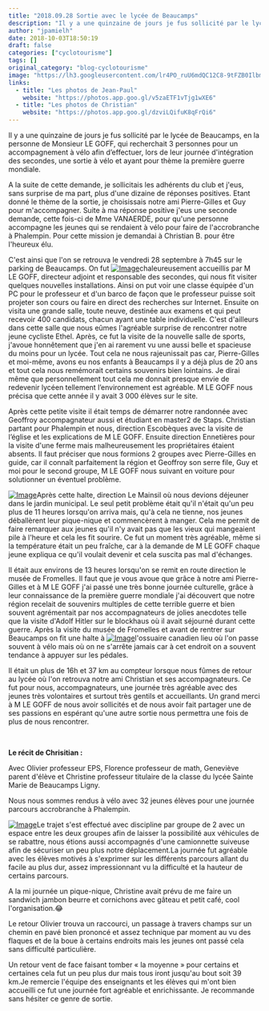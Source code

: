 ```yaml
---
title: "2018.09.28 Sortie avec le lycée de Beaucamps"
description: "Il y a une quinzaine de jours je fus sollicité par le lycée de Beaucamps, en la personne de Monsieur LE GOFF, qui recherchait 3 personnes pour un accompagnement à vélo afin d’effectuer, lors de leur journée d'intégration des secondes, une sortie à vélo et ayant pour thème la première guerre mondiale."
author: "jpamielh"
date: 2018-10-03T18:50:19
draft: false
categories: ["cyclotourisme"]
tags: []
original_category: "blog-cyclotourisme"
image: "https://lh3.googleusercontent.com/lr4PO_ruU6mdQC12C8-9tFZB0Ilbmy9NQ6roxj22cY5vsNd-aWRoTGQBs8VSw_DZIVWiM0vOyX2Y7IgQAA0_vzvqUsxkq7TXg5P3mcHXa-twCFsRZKuzlx5UvZUgsZ6Bp26NTbJEc1eX6GSq-97cIxbe4NZeRGfqqrfwZeEH7KcgvYOCJTtcBbKzyYzX1sd3RWrAyPPB3fngPDCuFLRqk8IuPXlt-0tQ9VZe9ZKiDDey4vfqzHVbdjd40LW78FOoeQsIH3KnOdb6HyRcL6DYulbMAK-FKJ_9edA2L3tuPFEbNa4F7N7Qea5Dr2HmlCC2XDivpxGhFodtULZFX4M0gNvmtm9GMoQiYaKfuc1V34DYC7_kUZ6Za8LZOJVJvDeLSTjyIQNlo3azKTjy-ZT5Nm_BUeKgCwies9CW-AQc2SNVO6p7wBn_CYHG7Ma_BucH4nFIsOsLAKGugoqQZRMeBboKY0EchubQGplZkwNyTNMEbiXUA_VhpiuuZJ1sCWXeyOxkxy-ktUkLTvSIOwAmz5c2N8Bk3DjxiAz_hG5Ls4NPvWYzMjzD-Azlvp57AKI9mNiesF--osrhuQs861SZ032M-ItpM8QcC-XzfqnLev_wud_vYVSoC8aPVlV29Beu=w1024-h768-no"
links:
  - title: "Les photos de Jean-Paul"
    website: "https://photos.app.goo.gl/v5zaETF1vTjg1wXE6"
  - title: "Les photos de Christian"
    website: "https://photos.app.goo.gl/dzviLQifuK8qFrQi6"
---
```


Il y a une quinzaine de jours je fus sollicité par le lycée de Beaucamps, en la personne de Monsieur LE GOFF, qui recherchait 3 personnes pour un accompagnement à vélo afin d’effectuer, lors de leur journée d'intégration des secondes, une sortie à vélo et ayant pour thème la première guerre mondiale.

<!--more-->

A la suite de cette demande, je sollicitais les adhérents du club et j'eus, sans surprise de ma part, plus d'une dizaine de réponses positives. Etant donné le thème de la sortie, je choisissais notre ami Pierre-Gilles et Guy pour m'accompagner. Suite à ma réponse positive j'eus une seconde demande, cette fois-ci de Mme VANAERDE, pour qu'une personne accompagne les jeunes qui se rendaient à vélo pour faire de l'accrobranche à Phalempin. Pour cette mission je demandai à Christian B. pour être l'heureux élu. 

C'est ainsi que l'on se retrouva le vendredi 28 septembre à 7h45 sur le parking de Beaucamps. On fut [![Image](https://lh3.googleusercontent.com/kWUSeqIu-EWdEn86ZH-R_c3ZLgagNl3V8za-GnEK6nhyRgm5Erh97-tyvU8DZDXSHw6I_KcNq28LunEh3Hzlda7VGEfA9F8VQsuleIgEs8G3j6lG73Q9kAyUT0r8nEbPsaxy_ryN0nxcMs2SLPL8R-rGEk9KojFr6194LrD1n9YD8E_orWEx93PldOgwKdxs00DKI4lASAluLJiNVY8OT_g0blgpg3l8sBeH6H2rwSB3x5U4di417nxlqu0I0NzhECoFbRZ6WAIbpITU24Bz2OqwJ9mgOB9gsuwS14DoKXpuQNDMtyycyLObDYDifZe_7euwv0wIWOgWhxRCtOqAMzaIfIYU7NdI7Kx4cYmmFXckudeDkF6M3S1tjPecYxNJ_LTy462WHsGQmyB4tVM4QCs5G0eNQsrg5eDsDZqostBT1uIvmFuvHDJZsUccX5OZgmeUcw9DKzjPTYid0rJK3Mc1fwrQX-8QXHMphomLyrN-LWo4byXfw_a9D21g0iRa9_Sj0p1TNFkBajR89CBqiPhGu5Jgis0lsT2pIs5yKCXWIxs5TCrR4THE_faL2foCJ8PvhP-6c0N6j-tDXIf1YoiZytZpxZL6rCWou0qb9Yp9gC-fAXe4C7jHdLY-0yG8IpRgim_oeGwpy3FekJga0puuFKurdr7RZVLPfofa1cGb-nGkf5dNtQSPAQ=w1024-h768-no)](https://lh3.googleusercontent.com/kWUSeqIu-EWdEn86ZH-R_c3ZLgagNl3V8za-GnEK6nhyRgm5Erh97-tyvU8DZDXSHw6I_KcNq28LunEh3Hzlda7VGEfA9F8VQsuleIgEs8G3j6lG73Q9kAyUT0r8nEbPsaxy_ryN0nxcMs2SLPL8R-rGEk9KojFr6194LrD1n9YD8E_orWEx93PldOgwKdxs00DKI4lASAluLJiNVY8OT_g0blgpg3l8sBeH6H2rwSB3x5U4di417nxlqu0I0NzhECoFbRZ6WAIbpITU24Bz2OqwJ9mgOB9gsuwS14DoKXpuQNDMtyycyLObDYDifZe_7euwv0wIWOgWhxRCtOqAMzaIfIYU7NdI7Kx4cYmmFXckudeDkF6M3S1tjPecYxNJ_LTy462WHsGQmyB4tVM4QCs5G0eNQsrg5eDsDZqostBT1uIvmFuvHDJZsUccX5OZgmeUcw9DKzjPTYid0rJK3Mc1fwrQX-8QXHMphomLyrN-LWo4byXfw_a9D21g0iRa9_Sj0p1TNFkBajR89CBqiPhGu5Jgis0lsT2pIs5yKCXWIxs5TCrR4THE_faL2foCJ8PvhP-6c0N6j-tDXIf1YoiZytZpxZL6rCWou0qb9Yp9gC-fAXe4C7jHdLY-0yG8IpRgim_oeGwpy3FekJga0puuFKurdr7RZVLPfofa1cGb-nGkf5dNtQSPAQ=w1024-h768-no)chaleureusement accueillis par M LE GOFF, directeur adjoint et responsable des secondes, qui nous fit visiter quelques nouvelles installations. Ainsi on put voir une classe équipée d'un PC pour le professeur et d'un barco de façon que le professeur puisse soit projeter son cours ou faire en direct des recherches sur Internet. Ensuite on visita une grande salle, toute neuve, destinée aux examens et qui peut recevoir 400 candidats, chacun ayant une table individuelle. C'est d'ailleurs dans cette salle que nous eûmes l'agréable surprise de rencontrer notre jeune cycliste Ethel. Après, ce fut la visite de la nouvelle salle de sports, j'avoue honnêtement que j'en ai rarement vu une aussi belle et spacieuse du moins pour un lycée. Tout cela ne nous rajeunissait pas car, Pierre-Gilles et moi-même, avons eu nos enfants à Beaucamps il y a déjà plus de 20 ans et tout cela nous remémorait certains souvenirs bien lointains. Je dirai même que personnellement tout cela me donnait presque envie de redevenir lycéen tellement l’environnement est agréable. M LE GOFF nous précisa que cette année il y avait 3 000 élèves sur le site.

Après cette petite visite il était temps de démarrer notre randonnée avec Geoffroy accompagnateur aussi et étudiant en master2 de Staps. Christian partant pour Phalempin et nous, direction Escobèques avec la visite de l’église et les explications de M LE GOFF. Ensuite direction Ennetières pour la visite d'une ferme mais malheureusement les propriétaires étaient absents. Il faut préciser que nous formions 2 groupes avec Pierre-Gilles en guide, car il connaît parfaitement la région et Geoffroy son serre file, Guy et moi pour le second groupe, M LE GOFF nous suivant en voiture pour solutionner un éventuel problème.

[![Image](https://lh3.googleusercontent.com/kgO9Wk6s2Pii2jyd2wJ2PjI5VX5eVUEbdva8yHBQAtT53JhpofiASoQLQD0xsug7zso9hF-qQryZgSZ4ZoBi0Kw0B4HIPoiDmWW9JzJdT_whvucwYYzWZKiG_5kS3i1Acwgg9LORi9kqTHiPXFF5v8n4GVhjRGHeyTx4eDwojfhZCM0ZvLy1jtloDXX57iXLu2LJ7KZko8D6KNU1jcKf-GwC0bnmUzKCH4rGg3v_xa-x6UJ2c_2sPlISxw6QUrmzJyf8hPPuNirYqsgV3MaoLK3xwUrzAek_30C2kQOBr8H-tNLvxHOlHlUnIqNHLqBmcDfNOTWJmc_1KO9XWSbJbxY_FRte5vIiJ2MaZguJVb5r_f24kIxet6pHntRsPTb5nXlAsHt-S-NzNPQyFGLrkrvnkwJWyJcUCbyToFTaQ9YAovI39f8zepzMOoA40k5T1eMoIoDSqBAA0WdAmOz0UI46KZ-hnbxIU22OATZsvi73jGrjFMWtMcjim1hXnjf3OjPYsFLmEKbG38BsnXtLN5_65hKZGtjpYWXE7FAXelDLMOuhvuE9StmbdpodicD3WVa_9r1CnD1pCYnQw1fc4Tx9pygydY2TtlSmuRKHaQk9DJ_ropz95nCvAlMteVaDNqd26CVTd7RMKWdsuSP1_LkmfwZX6iCcCswp9ewan7LoPp6cBZmqDcvw_w=w1024-h768-no)](https://lh3.googleusercontent.com/kgO9Wk6s2Pii2jyd2wJ2PjI5VX5eVUEbdva8yHBQAtT53JhpofiASoQLQD0xsug7zso9hF-qQryZgSZ4ZoBi0Kw0B4HIPoiDmWW9JzJdT_whvucwYYzWZKiG_5kS3i1Acwgg9LORi9kqTHiPXFF5v8n4GVhjRGHeyTx4eDwojfhZCM0ZvLy1jtloDXX57iXLu2LJ7KZko8D6KNU1jcKf-GwC0bnmUzKCH4rGg3v_xa-x6UJ2c_2sPlISxw6QUrmzJyf8hPPuNirYqsgV3MaoLK3xwUrzAek_30C2kQOBr8H-tNLvxHOlHlUnIqNHLqBmcDfNOTWJmc_1KO9XWSbJbxY_FRte5vIiJ2MaZguJVb5r_f24kIxet6pHntRsPTb5nXlAsHt-S-NzNPQyFGLrkrvnkwJWyJcUCbyToFTaQ9YAovI39f8zepzMOoA40k5T1eMoIoDSqBAA0WdAmOz0UI46KZ-hnbxIU22OATZsvi73jGrjFMWtMcjim1hXnjf3OjPYsFLmEKbG38BsnXtLN5_65hKZGtjpYWXE7FAXelDLMOuhvuE9StmbdpodicD3WVa_9r1CnD1pCYnQw1fc4Tx9pygydY2TtlSmuRKHaQk9DJ_ropz95nCvAlMteVaDNqd26CVTd7RMKWdsuSP1_LkmfwZX6iCcCswp9ewan7LoPp6cBZmqDcvw_w=w1024-h768-no)Après cette halte, direction Le Mainsil où nous devions déjeuner dans le jardin municipal. Le seul petit problème était qu'il n'était qu'un peu plus de 11 heures lorsqu'on arriva mais, qu'à cela ne tienne, nos jeunes déballèrent leur pique-nique et commencèrent à manger. Cela me permit de faire remarquer aux jeunes qu'il n'y avait pas que les vieux qui mangeaient pile à l'heure et cela les fit sourire. Ce fut un moment très agréable, même si la température était un peu fraîche, car à la demande de M LE GOFF chaque jeune expliqua ce qu'il voulait devenir et cela suscita pas mal d'échanges.

Il était aux environs de 13 heures lorsqu'on se remit en route direction le musée de Fromelles. Il faut que je vous avoue que grâce à notre ami Pierre-Gilles et à M LE GOFF j'ai passé une très bonne journée culturelle, grâce à leur connaissance de la première guerre mondiale j'ai découvert que notre région recelait de souvenirs multiples de cette terrible guerre et bien souvent agrémentait par nos accompagnateurs de jolies anecdotes telle que la visite d'Adolf Hitler sur le blockhaus où il avait séjourné durant cette guerre. Après la visite du musée de Fromelles et avant de rentrer sur Beaucamps on fit une halte à [![Image](https://lh3.googleusercontent.com/ZK4re9wd5Oa1onhyhxsoudxRbKPE4e9PkFLJN2ltIDS4Z5TS0Fk6ednYa2VOYBzogv96ODUZTOgcWewl2pBsUfw4sF6Gd4XP6cPUiUKG05l0q2K51Vfg6Ft8SihTtTHf2lIG4H7TfoivKGRuLm38sKqLdAeJ3pdJyWQj_ANfTlLeXybAjVVcdRSKEqBYdE_HS7_vr-dxpbaQkpizI6Si6S1PK5IpsOOLLXcq6UWMO46JirVdltwx0ELTYHKeOC_aYUJHHO2Esh1Tvj8WHe8fQZ7x5XvqXLE9l8rnzoWSN4dIxHYYmR6nLsq4DFYdy_MjAX2inzY8PQDOZ4smjPY4Ti4BgXWnCjnMNSWSKhJR7TycVoC4izGXSLfnIeb-MycktCdQo6AAYztub8IjgBmA9MGQmAskH66AChThijz9ci05U_ys0eGN7sO4XbnUwPmPGjkNtKKbYLGrbAztTqJrY9kGeFyy5JCLh8fjHif8x5jteHPwj-K2Z_A9Dp9McLxfSw9gbiHXciQHDhpqRqT-AhhkYKrkL8deiPkofWJHeUZdNJeRMVEU4mSGVCegsYsjZa_ZjkQg_v0wttaD3FAk3Lph5Ur15JvxvcqMDNPB8ty_eYgPw4Y0m77ygI70esJ76Zz948_pWktsFyz0QkikvCut0iqgD23yP3VDBplAxXcvbcuQ_y2j3gqc_g=w1024-h768-no)](https://lh3.googleusercontent.com/ZK4re9wd5Oa1onhyhxsoudxRbKPE4e9PkFLJN2ltIDS4Z5TS0Fk6ednYa2VOYBzogv96ODUZTOgcWewl2pBsUfw4sF6Gd4XP6cPUiUKG05l0q2K51Vfg6Ft8SihTtTHf2lIG4H7TfoivKGRuLm38sKqLdAeJ3pdJyWQj_ANfTlLeXybAjVVcdRSKEqBYdE_HS7_vr-dxpbaQkpizI6Si6S1PK5IpsOOLLXcq6UWMO46JirVdltwx0ELTYHKeOC_aYUJHHO2Esh1Tvj8WHe8fQZ7x5XvqXLE9l8rnzoWSN4dIxHYYmR6nLsq4DFYdy_MjAX2inzY8PQDOZ4smjPY4Ti4BgXWnCjnMNSWSKhJR7TycVoC4izGXSLfnIeb-MycktCdQo6AAYztub8IjgBmA9MGQmAskH66AChThijz9ci05U_ys0eGN7sO4XbnUwPmPGjkNtKKbYLGrbAztTqJrY9kGeFyy5JCLh8fjHif8x5jteHPwj-K2Z_A9Dp9McLxfSw9gbiHXciQHDhpqRqT-AhhkYKrkL8deiPkofWJHeUZdNJeRMVEU4mSGVCegsYsjZa_ZjkQg_v0wttaD3FAk3Lph5Ur15JvxvcqMDNPB8ty_eYgPw4Y0m77ygI70esJ76Zz948_pWktsFyz0QkikvCut0iqgD23yP3VDBplAxXcvbcuQ_y2j3gqc_g=w1024-h768-no)l'ossuaire canadien lieu où l'on passe souvent à vélo mais où on ne s'arrête jamais car à cet endroit on a souvent tendance à appuyer sur les pédales.

Il était un plus de 16h et 37 km au compteur lorsque nous fûmes de retour au lycée où l'on retrouva notre ami Christian et ses accompagnateurs. Ce fut pour nous, accompagnateurs, une journée très agréable avec des jeunes très volontaires et surtout très gentils et accueillants. Un grand merci à M LE GOFF de nous avoir sollicités et de nous avoir fait partager une de ses passions en espérant qu'une autre sortie nous permettra une fois de plus de nous rencontrer.

&nbsp;

**Le récit de Chrisitian :**

Avec Olivier professeur EPS, Florence professeur de math, Geneviève parent d'élève et Christine professeur titulaire de la classe du lycée Sainte Marie de Beaucamps Ligny.&nbsp;

Nous nous sommes rendus à vélo avec 32 jeunes élèves pour une journée parcours accrobranche à Phalempin.

[![Image](https://lh3.googleusercontent.com/cg4ioaFzPwbNaqnFJVmqZzkM_ojhcjkRUVVWIjWBljhDnXxDM3UtVU7vdTMnXvl82p3ERAci5s6L8vxqQnTjVwhTIhcgKFxFJiATNkiS8GGKRNVWFeCrmTqj-tU9jFE69lNErZ7r4dcZUS5E3xgr38ybLnKmOgI5QBCavDtW0v7Ku1VmDxRmDZCjdDw9D5AvoNVfu5nxfHtBH_y4u1HXN95oQlO6TcSPECSVwTXu81BN4C87iJf590HjqBHdzVPsaKNrsfo2DQ9i6a2zFc5IgPLVkgHw79EsE8Qy8XANlnyYLzNXLw2cemBq28dDV3U2gaervhCKmJXVQbgXGi3J9JNkGg_YQWuJcIdXgUO7Rh2Z6x4p4MHahdkMc4iNIFm5a3YJvbJUMf6hTvrMJlDyaL5I-bk-2zpncmMkp4YuttlArkNFZUOCNA6s7PLzSA4i-Ez2VhN0m9k247wKw-DtTQHOBpIIXT17_NuBe84HQPG-66rRuzcENIKhPFSKAqweK8gkkr5lRpnGCYHrOeWx8WeRdamAbbaCqun25VL6-IpDBP9QAEixn4lpjlV9Vsz3dcQhrlV0WC5bZghAu18caDQIo3NCZM0WdT64QZyU3hqtgUJmZC8o_ZVYeVCaOhLr_Ps2fv20MnFUzfidHxJjm0wJX2hBJhpWLeuc-DNQPbhMhwkaWPrOYfBz=w1182-h710-no)](https://lh3.googleusercontent.com/cg4ioaFzPwbNaqnFJVmqZzkM_ojhcjkRUVVWIjWBljhDnXxDM3UtVU7vdTMnXvl82p3ERAci5s6L8vxqQnTjVwhTIhcgKFxFJiATNkiS8GGKRNVWFeCrmTqj-tU9jFE69lNErZ7r4dcZUS5E3xgr38ybLnKmOgI5QBCavDtW0v7Ku1VmDxRmDZCjdDw9D5AvoNVfu5nxfHtBH_y4u1HXN95oQlO6TcSPECSVwTXu81BN4C87iJf590HjqBHdzVPsaKNrsfo2DQ9i6a2zFc5IgPLVkgHw79EsE8Qy8XANlnyYLzNXLw2cemBq28dDV3U2gaervhCKmJXVQbgXGi3J9JNkGg_YQWuJcIdXgUO7Rh2Z6x4p4MHahdkMc4iNIFm5a3YJvbJUMf6hTvrMJlDyaL5I-bk-2zpncmMkp4YuttlArkNFZUOCNA6s7PLzSA4i-Ez2VhN0m9k247wKw-DtTQHOBpIIXT17_NuBe84HQPG-66rRuzcENIKhPFSKAqweK8gkkr5lRpnGCYHrOeWx8WeRdamAbbaCqun25VL6-IpDBP9QAEixn4lpjlV9Vsz3dcQhrlV0WC5bZghAu18caDQIo3NCZM0WdT64QZyU3hqtgUJmZC8o_ZVYeVCaOhLr_Ps2fv20MnFUzfidHxJjm0wJX2hBJhpWLeuc-DNQPbhMhwkaWPrOYfBz=w1182-h710-no)Le trajet s'est effectué avec discipline par groupe de 2 avec un espace entre les deux groupes afin de laisser la possibilité aux véhicules de se rabattre, nous étions aussi accompagnés d'une camionnette suiveuse afin de sécuriser un peu plus notre déplacement.La journée fut agréable avec les élèves motivés à s'exprimer sur les différents parcours allant du facile au plus dur, assez impressionnant vu la difficulté et la hauteur de certains parcours.

A la mi journée un pique-nique, Christine avait prévu de me faire un sandwich jambon beurre et cornichons avec gâteau et petit café, cool l'organisation.😂

Le retour Olivier trouva un raccourci, un passage à travers champs sur un chemin en pavé bien prononcé et assez technique par moment au vu des flaques et de la boue à certains endroits mais les jeunes ont passé cela sans difficulté particulière.

Un retour vent de face faisant tomber «&nbsp;la moyenne&nbsp;» pour certains et certaines cela fut un peu plus dur mais tous iront jusqu'au bout soit 39 km.Je remercie l'équipe des enseignants et les élèves qui m'ont bien accueilli ce fut une journée fort agréable et enrichissante. Je recommande sans hésiter ce genre de sortie.

&nbsp;

&nbsp;
